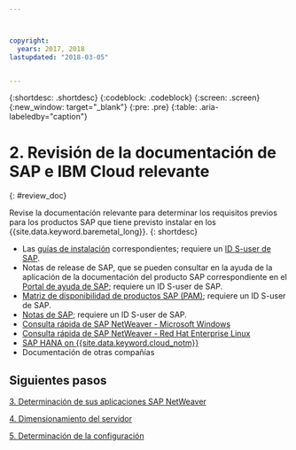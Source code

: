 ```yaml
---



copyright:
  years: 2017, 2018
lastupdated: "2018-03-05"


---
```


{:shortdesc: .shortdesc}
{:codeblock: .codeblock}
{:screen: .screen}
{:new_window: target="_blank"}
{:pre: .pre}
{:table: .aria-labeledby="caption"}


# 2. Revisión de la documentación de SAP e IBM Cloud relevante
{: #review_doc}

Revise la documentación relevante para determinar los requisitos previos para los productos SAP que tiene previsto instalar en los {{site.data.keyword.baremetal_long}}.
{: shortdesc}

  * Las [guías de instalación](https://support.sap.com/software/installations.html) correspondientes; requiere un [ID S-user de SAP](/docs/infrastructure/sap-netweaver/sap-index.html#getting-started).
  * Notas de release de SAP, que se pueden consultar en la ayuda de la aplicación de la documentación del producto SAP correspondiente en el [Portal de ayuda de SAP](https://help.sap.com/); requiere un ID S-user de SAP.
  * [Matriz de disponibilidad de productos SAP (PAM)](https://apps.support.sap.com/sap/support/pam); requiere un ID S-user de SAP.
  * [Notas de SAP](https://support.sap.com/notes); requiere un ID S-user de SAP.
  * [Consulta rápida de SAP NetWeaver - Microsoft Windows](https://console.bluemix.net/docs/infrastructure/sap-netweaver-ms-qrg/ms-index.html#getting-started)
  * [Consulta rápida de SAP NetWeaver - Red Hat Enterprise Linux](https://console.bluemix.net/docs/infrastructure/sap-netweaver-rhel-qrg/rhel-index.html#getting-started)
  * [SAP HANA on {{site.data.keyword.cloud_notm}}](https://console.bluemix.net/docs/infrastructure/sap-hana/hana-index.html#getting-started)
  * Documentación de otras compañías
  
## Siguientes pasos
  
  [3. Determinación de sus aplicaciones SAP NetWeaver](/docs/infrastructure/sap-netweaver/sap-determine-apps.html)
    
  [4. Dimensionamiento del servidor](/docs/infrastructure/sap-netweaver/sap-size-server.html)
    
  [5. Determinación de la configuración](/docs/infrastructure/sap-netweaver/sap-determine-configuration.html)
